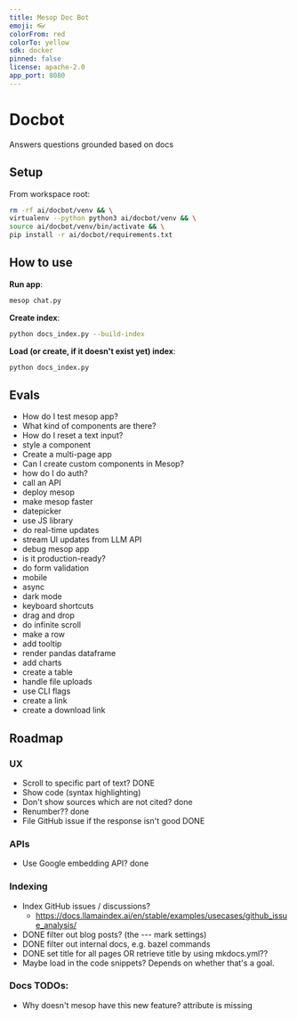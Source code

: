 ```yaml
---
title: Mesop Doc Bot
emoji: 👓
colorFrom: red
colorTo: yellow
sdk: docker
pinned: false
license: apache-2.0
app_port: 8080
---
```


# Docbot

Answers questions grounded based on docs

## Setup

From workspace root:

```sh
rm -rf ai/docbot/venv && \
virtualenv --python python3 ai/docbot/venv && \
source ai/docbot/venv/bin/activate && \
pip install -r ai/docbot/requirements.txt
```

## How to use

**Run app**:

```sh
mesop chat.py
```

**Create index**:

```sh
python docs_index.py --build-index
```

**Load (or create, if it doesn't exist yet) index**:

```sh
python docs_index.py
```

## Evals

- How do I test mesop app?
- What kind of components are there?
- How do I reset a text input?
- style a component
- Create a multi-page app
- Can I create custom components in Mesop?
- how do I do auth?
- call an API
- deploy mesop
- make mesop faster
- datepicker
- use JS library
- do real-time updates
- stream UI updates from LLM API
- debug mesop app
- is it production-ready?
- do form validation
- mobile
- async
- dark mode
- keyboard shortcuts
- drag and drop
- do infinite scroll
- make a row
- add tooltip
- render pandas dataframe
- add charts
- create a table
- handle file uploads
- use CLI flags
- create a link
- create a download link

## Roadmap

### UX

- Scroll to specific part of text? DONE
- Show code (syntax highlighting)
- Don't show sources which are not cited? done
- Renumber?? done
- File GitHub issue if the response isn't good DONE

### APIs

- Use Google embedding API? done

### Indexing

- Index GitHub issues / discussions?
  - https://docs.llamaindex.ai/en/stable/examples/usecases/github_issue_analysis/
- DONE filter out blog posts? (the --- mark settings)
- DONE filter out internal docs, e.g. bazel commands
- DONE set title for all pages OR retrieve title by using mkdocs.yml??
- Maybe load in the code snippets? Depends on whether that's a goal.

### Docs TODOs:

- Why doesn't mesop have this new feature? attribute is missing
